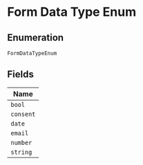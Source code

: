 
# Form Data Type Enum

## Enumeration

`FormDataTypeEnum`

## Fields

| Name |
|  --- |
| `bool` |
| `consent` |
| `date` |
| `email` |
| `number` |
| `string` |

